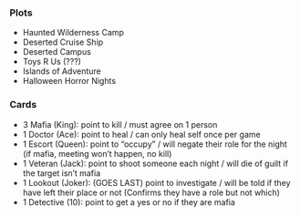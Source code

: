 ### Plots
- Haunted Wilderness Camp
- Deserted Cruise Ship
- Deserted Campus
- Toys R Us (???)
- Islands of Adventure
- Halloween Horror Nights

### Cards
- 3 Mafia (King): point to kill / must agree on 1 person
- 1 Doctor (Ace): point to heal / can only heal self once per game
- 1 Escort (Queen): point to “occupy” / will negate their role for the night (if mafia, meeting won’t happen, no kill)
- 1 Veteran (Jack): point to shoot someone each night / will die of guilt if the target isn’t mafia 
- 1 Lookout (Joker): (GOES LAST) point to investigate / will be told if they have left their place or not (Confirms they have a role but not which)
- 1 Detective (10): point to get a yes or no if they are mafia